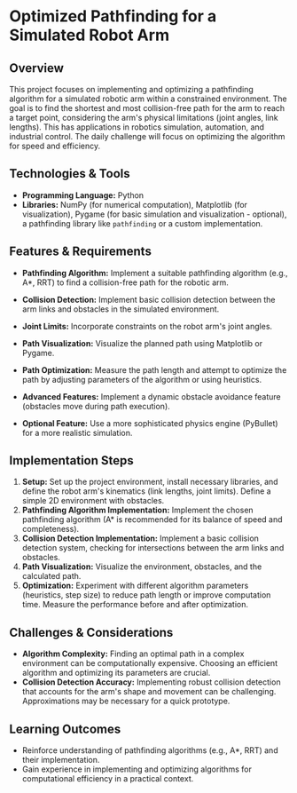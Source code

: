# Optimized Pathfinding for a Simulated Robot Arm

## Overview

This project focuses on implementing and optimizing a pathfinding algorithm for a simulated robotic arm within a constrained environment.  The goal is to find the shortest and most collision-free path for the arm to reach a target point, considering the arm's physical limitations (joint angles, link lengths). This has applications in robotics simulation, automation, and industrial control.  The daily challenge will focus on optimizing the algorithm for speed and efficiency.

## Technologies & Tools

* **Programming Language:** Python
* **Libraries:**  NumPy (for numerical computation), Matplotlib (for visualization), Pygame (for basic simulation and visualization - optional), a pathfinding library like `pathfinding` or a custom implementation.

## Features & Requirements

- **Pathfinding Algorithm:** Implement a suitable pathfinding algorithm (e.g., A*, RRT) to find a collision-free path for the robotic arm.
- **Collision Detection:**  Implement basic collision detection between the arm links and obstacles in the simulated environment.
- **Joint Limits:**  Incorporate constraints on the robot arm's joint angles.
- **Path Visualization:** Visualize the planned path using Matplotlib or Pygame.
- **Path Optimization:**  Measure the path length and attempt to optimize the path by adjusting parameters of the algorithm or using heuristics.

- **Advanced Features:** Implement a dynamic obstacle avoidance feature (obstacles move during path execution).
- **Optional Feature:**  Use a more sophisticated physics engine (PyBullet) for a more realistic simulation.


## Implementation Steps

1. **Setup:** Set up the project environment, install necessary libraries, and define the robot arm's kinematics (link lengths, joint limits). Define a simple 2D environment with obstacles.
2. **Pathfinding Algorithm Implementation:** Implement the chosen pathfinding algorithm (A* is recommended for its balance of speed and completeness).
3. **Collision Detection Implementation:**  Implement a basic collision detection system, checking for intersections between the arm links and obstacles.
4. **Path Visualization:** Visualize the environment, obstacles, and the calculated path.
5. **Optimization:**  Experiment with different algorithm parameters (heuristics, step size) to reduce path length or improve computation time.  Measure the performance before and after optimization.


## Challenges & Considerations

- **Algorithm Complexity:**  Finding an optimal path in a complex environment can be computationally expensive.  Choosing an efficient algorithm and optimizing its parameters are crucial.
- **Collision Detection Accuracy:**  Implementing robust collision detection that accounts for the arm's shape and movement can be challenging.  Approximations may be necessary for a quick prototype.


## Learning Outcomes

- Reinforce understanding of pathfinding algorithms (e.g., A*, RRT) and their implementation.
- Gain experience in implementing and optimizing algorithms for computational efficiency in a practical context.

